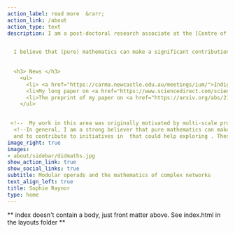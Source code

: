 ```yaml
---
action_label: read more  &rarr;
action_link: /about
action_type: text
description: I am a post-doctoral research associate at the [Centre of Australian Category Theory (CoACT)](https://www.mq.edu.au/research/research-centres-groups-and-facilities/innovative-technologies/centres/centre-of-australian-category-theory-coact), Macquarie University. I work in the general area of operad theory, with a focus on modular operads and their foundations. My aim is to develop modular operadic techniques to improve our understanding of complex networks.  


  I believe that (pure) mathematics can make a significant contribution in the search for enduring solutions to some of the world's most pressing problems. As a working mathematician, it is my responsibility to critically examine my assumptions, practices and institutions, and work to dismantle barriers to participation in mathematical enquiry. 
  
  
  <h3> News </h3>
    <ul>
      <li> <a href="https://carma.newcastle.edu.au/meetings/ium/">Indigenising University Mathematics</a> conference at the University of Newcastle 20-21 September 2021. Here are my <a href="/blog/ium_reflections/">reflections</a>. (With corrections to the version included in the MQ Maths and Stats October newsletter.) </li>
      <li>My long paper on <a href="https://www.sciencedirect.com/science/article/pii/S0001870821004503">Graphical combinatorics and a distributive law for modular operads</a> has been published in <a href="https://www.sciencedirect.com/journal/advances-in-mathematics/vol/392/suppl/C3">Advances in Mathematics</a>. It can be accessed without subscription for a limited time <a href="https://authors.elsevier.com/a/1dnt0RELdnJN3">here.</a> </li>
      <li>The preprint of my paper on <a href="https://arxiv.org/abs/2108.04557">Brauer diagrams, modular operads and a nerve theorem for circuit algebras</a> is available on the arXiv. </li>
    </ul> 
  

 <!--  My work in this area was originally motivated by multi-scale problems in neuroscience, and much of my current research is concerned with building an abstract mathematical theory of network cycles as generators of complexity. I am particularly interested in building research collaborations with the aim of translating this abstract theory into applications towards increasing the interpretability, and reducing the carbon footprint, of AI. -->
  <!--In general, I am a strong believer that pure mathematics can make a  significant contribution in the search for enduring solutions to some of the world's most pressing problems. SOMETHING ABOUT ENGAGEMENT AND OBSTACLES TO OPPORTUNITY... LOOK AT CLOVER'S STATEMENT
  and to contribute to initiatives in  that could help exploring . These days, I am particularly keen to form collaborations to explore the possibilities for translating the abstract mathematical theory of networks with cycles -->
image_right: true
images:
- about/sidebar/didmaths.jpg
show_action_link: true
show_social_links: true
subtitle: Modular operads and the mathematics of complex networks 
text_align_left: true
title: Sophie Raynor
type: home
---
```


** index doesn't contain a body, just front matter above.
See index.html in the layouts folder **
